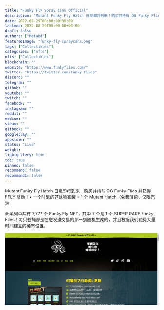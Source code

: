 ```yaml
---
title: "Funky Fly Spray Cans Official"
description: "Mutant Funky Fly Hatch 日期即将到来！购买并持有 OG Funky Flies 并获得 FFLY 奖励！"
date: 2022-08-29T00:00:00+08:00
lastmod: 2022-08-29T00:00:00+08:00
draft: false
authors: ["Metabd"]
featuredImage: "funky-fly-spraycans.png"
tags: ["Collectibles"]
categories: ["nfts"]
nfts: ["Collectibles"]
blockchain: ""
website: "https://www.funkyflies.com/"
twitter: "https://twitter.com/funky_flies"
discord: ""
telegram: ""
github: ""
youtube: ""
twitch: ""
facebook: ""
instagram: ""
reddit: ""
medium: ""
steam: ""
gitbook: ""
googleplay: ""
appstore: ""
status: "Live"
weight: 
lightgallery: true
toc: true
pinned: false
recommend: false
recommend1: false
---
```

Mutant Funky Fly Hatch 日期即将到来！购买并持有 OG Funky Flies 并获得 FFLY 奖励！• 一个时髦的苍蝇喷雾罐 = 1 个 Mutant Hatch（免费薄荷，仅限汽油

此系列中共有 7,777 个 Funky Fly NFT，其中 7 个是 1 个 SUPER RARE Funky Flies！每只苍蝇都是在您发送交易的那一刻随机生成的，并且根据我们花费大量时间建立的稀有设置。

![nft](423132321123_new.png)